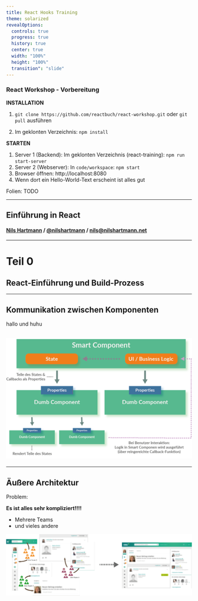 ```yaml
---
title: React Hooks Training
theme: solarized
revealOptions:
  controls: true
  progress: true
  history: true
  center: true
  width: "100%"
  height: "100%"
  transition": "slide"
---
```


### React Workshop - Vorbereitung

**INSTALLATION**

1.  `git clone https://github.com/reactbuch/react-workshop.git`
    oder
    `git pull` ausführen

2.  Im geklonten Verzeichnis: `npm install`

**STARTEN**

1. Server 1 (Backend): Im geklonten Verzeichnis (react-training): `npm run start-server`
2. Server 2 (Webserver): In `code/workspace`: `npm start`
3. Browser öffnen: http://localhost:8080
4. Wenn dort ein Hello-World-Text erscheint ist alles gut

Folien: TODO

---

## Einführung in React

#### [Nils Hartmann](https://nilshartmann.net) / [@nilshartmann](http://twitter.com/nilshartmann) / [nils@nilshartmann.net](mailto:nils@nilshartmann.net)

---

# Teil 0

## React-Einführung und Build-Prozess

---

## Kommunikation zwischen Komponenten

hallo und huhu

## ![](images/component-communication.png)

---

## Äußere Architektur

Problem:

**Es ist alles sehr kompliziert!!!!**

<!-- .element: class="fragment" -->

- Mehrere Teams
- und vieles andere

![](images/aeussere-architektur.png)

<!-- .element: class="fragment" style="height: 200px"  -->
